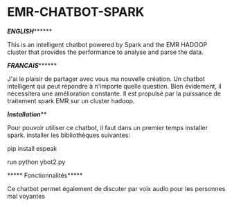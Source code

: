 # EMR-CHATBOT-SPARK

*****ENGLISH***********

This is an intelligent chatbot powered by Spark and the EMR HADOOP cluster  that provides the performance to analyse and parse the data.

*****FRANCAIS***********

J'ai le plaisir de partager avec vous ma nouvelle création. Un chatbot intelligent qui peut répondre à n'importe quelle question. Bien évidement, il nécessitera une amélioration constante. Il est propulsé par la puissance de traitement spark EMR sur un cluster hadoop.


*****Installation*******

Pour pouvoir utiliser ce chatbot, il faut dans un premier temps installer spark.
installer les bibliothèques suivantes:

pip install espeak

run python ybot2.py

***** Fonctionnalités*****

Ce chatbot permet également de discuter par voix audio pour les personnes mal voyantes

